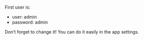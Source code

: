 First user is:
- user: admin
- password: admin

Don’t forget to change it! You can do it easily in the app settings.
